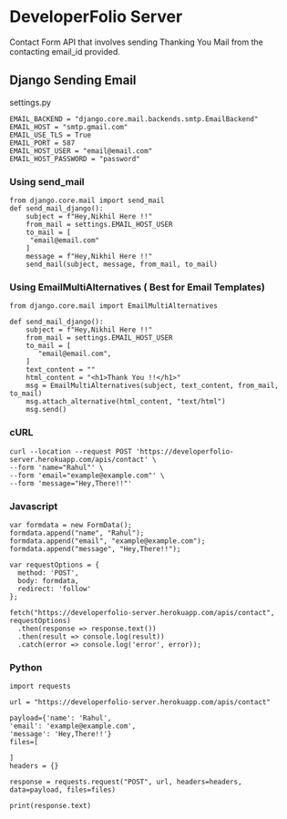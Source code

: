 # DeveloperFolio Server

Contact Form API that involves sending Thanking You Mail from the contacting email_id provided.

## Django Sending Email 

settings.py

```
EMAIL_BACKEND = "django.core.mail.backends.smtp.EmailBackend"
EMAIL_HOST = "smtp.gmail.com"
EMAIL_USE_TLS = True
EMAIL_PORT = 587
EMAIL_HOST_USER = "email@email.com"
EMAIL_HOST_PASSWORD = "password"
```

### Using send_mail

```
from django.core.mail import send_mail
def send_mail_django():
    subject = f"Hey,Nikhil Here !!"
    from_mail = settings.EMAIL_HOST_USER
    to_mail = [
     "email@email.com"
    ]
    message = f"Hey,Nikhil Here !!"
    send_mail(subject, message, from_mail, to_mail)
```

### Using EmailMultiAlternatives ( Best for Email Templates)
```
from django.core.mail import EmailMultiAlternatives

def send_mail_django():
    subject = f"Hey,Nikhil Here !!"
    from_mail = settings.EMAIL_HOST_USER
    to_mail = [
       "email@email.com",
    ]
    text_content = ""
    html_content = "<h1>Thank You !!</h1>"
    msg = EmailMultiAlternatives(subject, text_content, from_mail, to_mail)
    msg.attach_alternative(html_content, "text/html")
    msg.send()
```

### cURL

```
curl --location --request POST 'https://developerfolio-server.herokuapp.com/apis/contact' \
--form 'name="Rahul"' \
--form 'email="example@example.com"' \
--form 'message="Hey,There!!"'
```

### Javascript

```
var formdata = new FormData();
formdata.append("name", "Rahul");
formdata.append("email", "example@example.com");
formdata.append("message", "Hey,There!!");

var requestOptions = {
  method: 'POST',
  body: formdata,
  redirect: 'follow'
};

fetch("https://developerfolio-server.herokuapp.com/apis/contact", requestOptions)
  .then(response => response.text())
  .then(result => console.log(result))
  .catch(error => console.log('error', error));
```

### Python 

```
import requests

url = "https://developerfolio-server.herokuapp.com/apis/contact"

payload={'name': 'Rahul',
'email': 'example@example.com',
'message': 'Hey,There!!'}
files=[

]
headers = {}

response = requests.request("POST", url, headers=headers, data=payload, files=files)

print(response.text)
```
